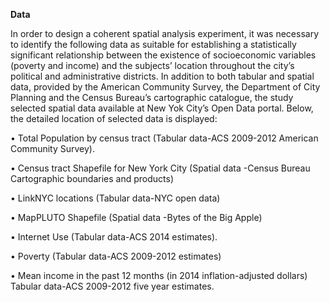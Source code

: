 **Data**

In order to design a coherent spatial analysis experiment, it was necessary to identify the following data as suitable for establishing a statistically significant relationship between the existence of socioeconomic variables (poverty and income) and the subjects’ location throughout the city’s political and administrative districts. In addition to both tabular and spatial data, provided by the American Community Survey, the Department of City Planning and the Census Bureau’s cartographic catalogue, the study selected spatial data available at New Yok City’s Open Data portal. Below, the detailed location of selected data is displayed:

•	Total Population by census tract (Tabular data-ACS 2009-2012 American Community Survey).

•	Census tract Shapefile for New York City (Spatial data -Census Bureau Cartographic boundaries and products) 

•	LinkNYC locations (Tabular data-NYC open data)

•	MapPLUTO Shapefile (Spatial data -Bytes of the Big Apple)

•	Internet Use (Tabular data-ACS 2014 estimates).

•	Poverty (Tabular data-ACS 2009-2012 estimates)

•	Mean income in the past 12 months (in 2014 inflation-adjusted dollars) Tabular data-ACS 2009-2012 five year estimates.
